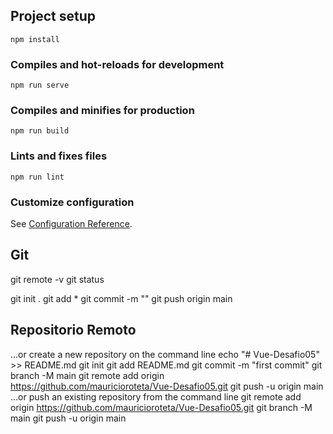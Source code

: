 
## Project setup
```
npm install
```

### Compiles and hot-reloads for development
```
npm run serve
```

### Compiles and minifies for production
```
npm run build
```

### Lints and fixes files
```
npm run lint
```

### Customize configuration
See [Configuration Reference](https://cli.vuejs.org/config/).

## Git
git remote -v
git status

git init .
git add *
git commit -m ""
git push origin main

## Repositorio Remoto
…or create a new repository on the command line
echo "# Vue-Desafio05" >> README.md
git init
git add README.md
git commit -m "first commit"
git branch -M main
git remote add origin https://github.com/mauricioroteta/Vue-Desafio05.git
git push -u origin main
…or push an existing repository from the command line
git remote add origin https://github.com/mauricioroteta/Vue-Desafio05.git
git branch -M main
git push -u origin main